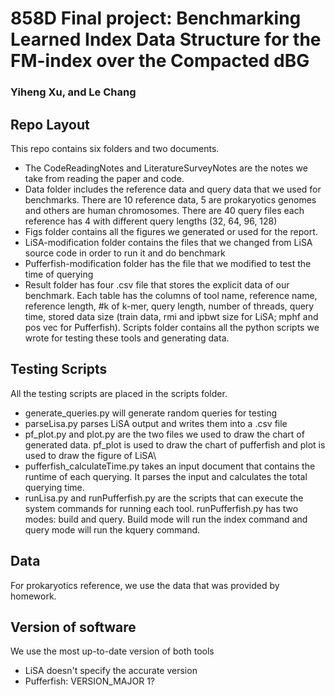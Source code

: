 # 858D Final project: Benchmarking Learned Index Data Structure for the FM-index over the Compacted dBG
### Yiheng Xu, and Le Chang

## Repo Layout
This repo contains six folders and two documents. 
- The CodeReadingNotes and LiteratureSurveyNotes are the notes we take from reading the paper and code. 
- Data folder includes the reference data and query data that we used for benchmarks. There are 10 reference data, 5 are prokaryotics genomes and others are human chromosomes. There are 40 query files each reference has 4 with different query lengths (32, 64, 96, 128)
- Figs folder contains all the figures we generated or used for the report.
- LiSA-modification folder contains the files that we changed from LiSA source code in order to run it and do benchmark
- Pufferfish-modification folder has the file that we modified to test the time of querying
- Result folder has four .csv file that stores the explicit data of our benchmark. Each table has the columns of tool name, reference name, reference length, #k of k-mer, query length, number of threads, query time, stored data size (train data, rmi and ipbwt size for LiSA; mphf and pos vec for Pufferfish).
Scripts folder contains all the python scripts we wrote for testing these tools and generating data.

## Testing Scripts
All the testing scripts are placed in the scripts folder. 
- generate_queries.py will generate random queries for testing
- parseLisa.py parses LiSA output and writes them into a .csv file
- pf\_plot.py and plot.py are the two files we used to draw the chart of generated data. pf\_plot is used to draw the chart of pufferfish and plot is used to draw the figure of LiSA\
- pufferfish\_calculateTime.py takes an input document that contains the runtime of each querying. It parses the input and calculates the total querying time. 
- runLisa.py and runPufferfish.py are the scripts that can execute the system commands for running each tool. runPufferfish.py has two modes: build and query. Build mode will run the index command and query mode will run the kquery command.

## Data
For prokaryotics reference, we use the data that was provided by homework.

## Version of software
We use the most up-to-date version of both tools
- LiSA doesn't specify the accurate version
- Pufferfish: VERSION_MAJOR 1?
